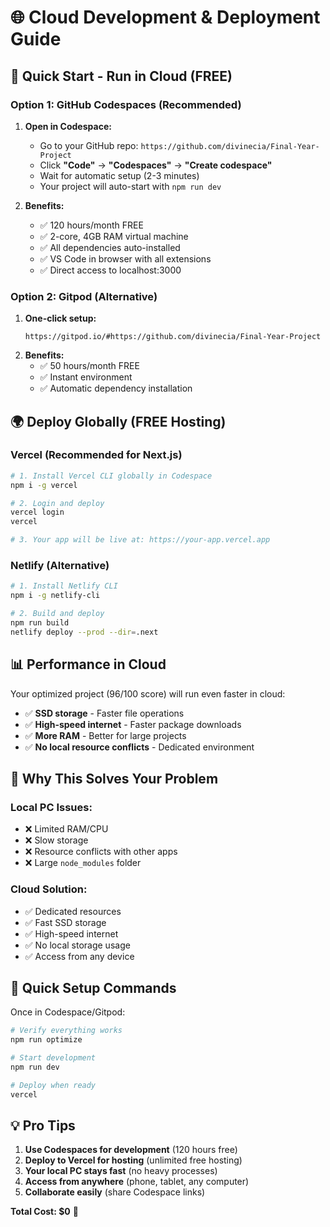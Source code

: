 # 🌐 Cloud Development & Deployment Guide

## 🚀 Quick Start - Run in Cloud (FREE)

### Option 1: GitHub Codespaces (Recommended)
1. **Open in Codespace:**
   - Go to your GitHub repo: `https://github.com/divinecia/Final-Year-Project`
   - Click **"Code"** → **"Codespaces"** → **"Create codespace"**
   - Wait for automatic setup (2-3 minutes)
   - Your project will auto-start with `npm run dev`

2. **Benefits:**
   - ✅ 120 hours/month FREE
   - ✅ 2-core, 4GB RAM virtual machine
   - ✅ All dependencies auto-installed
   - ✅ VS Code in browser with all extensions
   - ✅ Direct access to localhost:3000

### Option 2: Gitpod (Alternative)
1. **One-click setup:**
   ```
   https://gitpod.io/#https://github.com/divinecia/Final-Year-Project
   ```
2. **Benefits:**
   - ✅ 50 hours/month FREE
   - ✅ Instant environment
   - ✅ Automatic dependency installation

## 🌍 Deploy Globally (FREE Hosting)

### Vercel (Recommended for Next.js)
```bash
# 1. Install Vercel CLI globally in Codespace
npm i -g vercel

# 2. Login and deploy
vercel login
vercel

# 3. Your app will be live at: https://your-app.vercel.app
```

### Netlify (Alternative)
```bash
# 1. Install Netlify CLI
npm i -g netlify-cli

# 2. Build and deploy
npm run build
netlify deploy --prod --dir=.next
```

## 📊 Performance in Cloud

Your optimized project (96/100 score) will run even faster in cloud:
- ✅ **SSD storage** - Faster file operations
- ✅ **High-speed internet** - Faster package downloads
- ✅ **More RAM** - Better for large projects
- ✅ **No local resource conflicts** - Dedicated environment

## 🎯 Why This Solves Your Problem

### Local PC Issues:
- ❌ Limited RAM/CPU
- ❌ Slow storage
- ❌ Resource conflicts with other apps
- ❌ Large `node_modules` folder

### Cloud Solution:
- ✅ Dedicated resources
- ✅ Fast SSD storage
- ✅ High-speed internet
- ✅ No local storage usage
- ✅ Access from any device

## 🔧 Quick Setup Commands

Once in Codespace/Gitpod:
```bash
# Verify everything works
npm run optimize

# Start development
npm run dev

# Deploy when ready
vercel
```

## 💡 Pro Tips

1. **Use Codespaces for development** (120 hours free)
2. **Deploy to Vercel for hosting** (unlimited free hosting)
3. **Your local PC stays fast** (no heavy processes)
4. **Access from anywhere** (phone, tablet, any computer)
5. **Collaborate easily** (share Codespace links)

**Total Cost: $0** 🎉
